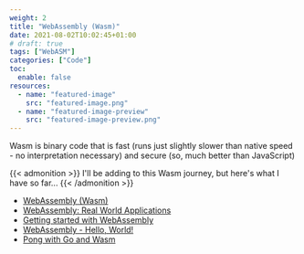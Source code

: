 ```yaml
---
weight: 2
title: "WebAssembly (Wasm)"
date: 2021-08-02T10:02:45+01:00
# draft: true
tags: ["WebASM"]
categories: ["Code"]
toc:
  enable: false
resources:
  - name: "featured-image"
    src: "featured-image.png"
  - name: "featured-image-preview"
    src: "featured-image-preview.png"
---
```

Wasm is binary code that is fast (runs just slightly slower than native speed - no interpretation necessary) and secure (so, much better than JavaScript)

<!--more-->

{{< admonition >}}
I'll be adding to this Wasm journey, but here's what I have so far...
{{< /admonition >}}

-   [WebAssembly (Wasm)](https://webassembly.org/)
-   [WebAssembly: Real World Applications](https://www.youtube.com/watch?v=ysFJHpS-O08)
-   [Getting started with WebAssembly](https://www.udemy.com/course/webassembly-emscripten/)
-   [WebAssembly - Hello, World!](https://fodor.org/blog/webassembly-hello-world/)
-   [Pong with Go and Wasm](https://dstoiko.github.io/posts/go-pong-wasm/)
